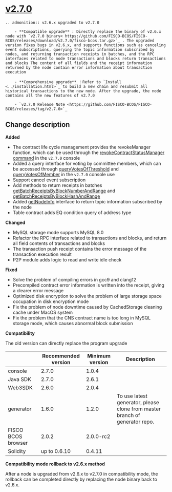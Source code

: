 # [v2.7.0](https://github.com/FISCO-BCOS/FISCO-BCOS/releases/tag/v2.7.0)

```eval_rst
.. admonition:: v2.6.x upgraded to v2.7.0

    - **Compatible upgrade** : Directly replace the binary of v2.6.x node with `v2.7.0 binary< https://github.com/FISCO-BCOS/FISCO-BCOS/releases/download/v2.7.0/fisco-bcos.tar.gz>`_ . The upgraded version fixes bugs in v2.6.x, and supports functions such as canceling event subscriptions, querying the topic information subscribed by nodes, and returning transaction receipts in batches, and the RPC interfaces related to node transactions and blocks return transactions and blocks The content of all fields and the receipt information returned by the node contain error information about transaction execution

    - **Comprehensive upgrade** ：Refer to `Install <../installation.html>`_ to build a new chain and resubmit all historical transactions to the new node. After the upgrade, the node contains all the new features of v2.7.0

    - `v2.7.0 Release Note <https://github.com/FISCO-BCOS/FISCO-BCOS/releases/tag/v2.7.0>`_
```

## Change description

**Added**

- The contract life cycle management provides the revokeManager function, which can be used through the [revokeContractStatusManager command](../manual/console_of_java_sdk.html#revokeContractStatusManager) in the `v2.7.0` console
- Added a query interface for voting by committee members, which can be accessed through [queryVotesOfThreshold](../manual/console_of_java_sdk.html#queryVotesOfThreshold) and [queryVotesOfMember](../manual/console_of_java_sdk.html#queryVotesOfMember) in the `v2.7.0` console use
- Support cancel event subscription
- Add methods to return receipts in batches [getBatchReceiptsByBlockNumberAndRange](../api.html#getBatchReceiptsByBlockNumberAndRange) and [getBatchReceiptsByBlockHashAndRange](../api.html#getBatchReceiptsByBlockHashAndRange)
- Added [getNodeInfo](../api.html#getNodeInfo) interface to return topic information subscribed by the node
- Table contract adds EQ condition query of address type

**Changed**

- MySQL storage mode supports MySQL 8.0
- Refactor the RPC interface related to transactions and blocks, and return all field contents of transactions and blocks
- The transaction push receipt contains the error message of the transaction execution result
- P2P module adds logic to read and write idle check

**Fixed**

- Solve the problem of compiling errors in gcc9 and clang12
- Precompiled contract error information is written into the receipt, giving a clearer error message
- Optimized disk encryption to solve the problem of large storage space occupation in disk encryption mode
- Fix the problem of node downtime caused by CachedStorage cleaning cache under MacOS system
- Fix the problem that the CNS contract name is too long in MySQL storage mode, which causes abnormal block submission

**Compatibility**

The old version can directly replace the program upgrade


|                    | Recommended version | Minimum version | Description                                                  |
| ------------------ | ------------------- | --------------- | ------------------------------------------------------------ |
| console            | 2.7.0             | 1.0.4           | |
| Java SDK                | 2.7.0               | 2.6.1        | | 
| Web3SDK               | 2.6.0               | 2.0.4        |    |
| generator          | 1.6.0               | 1.2.0           | To use latest generator, please clone from master branch of generator repo. |
| FISCO BCOS browser | 2.0.2               | 2.0.0-rc2       | |
| Solidity           | up to 0.6.10        | 0.4.11          | |

**Compatibility mode rollback to v2.6.x method**

After a node is upgraded from v2.6.x to v2.7.0 in compatibility mode, the rollback can be completed directly by replacing the node binary back to v2.6.x.